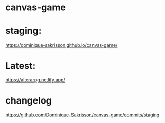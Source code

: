 # canvas-game

# staging: 

 https://dominique-sakrisson.github.io/canvas-game/ 

# Latest: 

 https://alterarpg.netlify.app/


# changelog 

https://github.com/Dominique-Sakrisson/canvas-game/commits/staging
